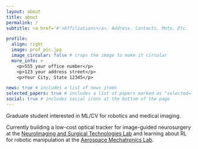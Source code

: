 ```yaml
---
layout: about
title: about
permalink: /
subtitle: <a href='#'>Affiliations</a>. Address. Contacts. Moto. Etc.

profile:
  align: right
  image: prof_pic.jpg
  image_circular: false # crops the image to make it circular
  more_info: >
    <p>555 your office number</p>
    <p>123 your address street</p>
    <p>Your City, State 12345</p>

news: true # includes a list of news items
selected_papers: true # includes a list of papers marked as "selected={true}"
social: true # includes social icons at the bottom of the page
---
```


Graduate student interested in ML/CV for robotics and medical imaging.

Currently building a low-cost optical tracker for image-guided neurosurgery at the [NeuroImaging and Surgical Technologies Lab](https://nist.mni.mcgill.ca/) and learning about RL for robotic manipulation at the [Aerospace Mechatronics Lab](https://aerospacemechatronics.lab.mcgill.ca/index.html).
